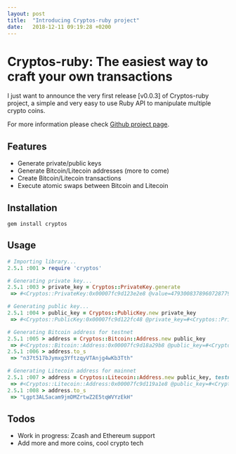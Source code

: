 ```yaml
---
layout: post
title:  "Introducing Cryptos-ruby project"
date:   2018-12-11 09:19:28 +0200
---
```

# Cryptos-ruby: The easiest way to craft your own transactions

I just want to announce the very first release [v0.0.3] of Cryptos-ruby project, a simple and very easy to use Ruby API to  manipulate multiple crypto coins.

For more information please check [Github project page](https://github.com/icostan/cryptos-ruby).

## Features
  * Generate private/public keys
  * Generate Bitcoin/Litecoin addresses (more to come)
  * Create Bitcoin/Litecoin transactions
  * Execute atomic swaps between Bitcoin and Litecoin

## Installation
```shell
gem install cryptos
```
## Usage

```ruby
# Importing library...
2.5.1 :001 > require 'cryptos'

# Generating private key...
2.5.1 :003 > private_key = Cryptos::PrivateKey.generate
 => #<Cryptos::PrivateKey:0x00007fc9d123e2e8 @value=47930083789607287790662857866073624449854924554643360243140359905082181414216, @order=115792089237316195423570985008687907852837564279074904382605163141518161494337>

# Generating public key...
2.5.1 :004 > public_key = Cryptos::PublicKey.new private_key
 => #<Cryptos::PublicKey:0x00007fc9d122fc48 @private_key=#<Cryptos::PrivateKey:0x00007fc9d123e2e8 @value=47930083789607287790662857866073624449854924554643360243140359905082181414216, @order=115792089237316195423570985008687907852837564279074904382605163141518161494337>, @x=37935518911551901189910488779135983333966395037400135768523765072809885233888, @y=60841756395196742058661917858407687798753194961782162321894682162865330386541>

# Generating Bitcoin address for testnet
2.5.1 :005 > address = Cryptos::Bitcoin::Address.new public_key
 => #<Cryptos::Bitcoin::Address:0x00007fc9d18a29b8 @public_key=#<Cryptos::PublicKey:0x00007fc9d122fc48 @private_key=#<Cryptos::PrivateKey:0x00007fc9d123e2e8 @value=47930083789607287790662857866073624449854924554643360243140359905082181414216, @order=115792089237316195423570985008687907852837564279074904382605163141518161494337>, @x=37935518911551901189910488779135983333966395037400135768523765072809885233888, @y=60841756395196742058661917858407687798753194961782162321894682162865330386541>, @testnet=true>
2.5.1 :006 > address.to_s
 => "n37t517bJymxg3YftzqyVTAnjg4wKb3Tth"

# Generating Litecoin address for mainnet
2.5.1 :007 > address = Cryptos::Litecoin::Address.new public_key, testnet: false
 => #<Cryptos::Litecoin::Address:0x00007fc9d119a1e8 @public_key=#<Cryptos::PublicKey:0x00007fc9d122fc48 @private_key=#<Cryptos::PrivateKey:0x00007fc9d123e2e8 @value=47930083789607287790662857866073624449854924554643360243140359905082181414216, @order=115792089237316195423570985008687907852837564279074904382605163141518161494337>, @x=37935518911551901189910488779135983333966395037400135768523765072809885233888, @y=60841756395196742058661917858407687798753194961782162321894682162865330386541>, @testnet=false>
2.5.1 :008 > address.to_s
 => "Lgpt3ALSacam9jmDMZrtwZ2E5tqWVYzEkH"
```

## Todos
  * Work in progress: Zcash and Ethereum support
  * Add more and more coins, cool crypto tech
